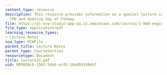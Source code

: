 ```yaml
---
content_type: resource
description: This resource provides information on a special lecture in honour of
  CPW and Opening day at Fenway.
file: https://ol-ocw-studio-app-qa.s3.amazonaws.com/courses/1-060-engineering-mechanics-ii-spring-2006/009850cb15625de6ec4316edb9148eb7_lecture22.pdf
file_type: application/pdf
learning_resource_types:
- Lecture Notes
ocw_type: OCWFile
parent_title: Lecture Notes
parent_type: CourseSection
resourcetype: Document
title: lecture22.pdf
uid: 009850cb-1562-5de6-ec43-16edb9148eb7
---
```

